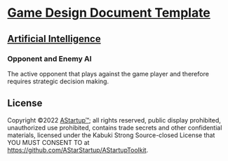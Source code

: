 # [Game Design Document Template](../)

## [Artificial Intelligence](./)

### Opponent and Enemy AI

The active opponent that plays against the game player and therefore requires strategic decision making.

## License

Copyright ©2022 [AStartup™](https://astartup.net); all rights reserved, public display prohibited, unauthorized use prohibited, contains trade secrets and other confidential materials, licensed under the Kabuki Strong Source-closed License that YOU MUST CONSENT TO at <https://github.com/AStarStartup/AStartupToolkit>.
